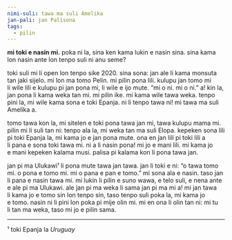 ```yaml
---
nimi-suli: tawa ma suli Amelika
jan-pali: jan Palisona
tags:
  - pilin
---
```

**mi toki e nasin mi.** poka ni la, sina ken kama lukin e nasin sina. sina kama lon nasin ante lon tenpo suli ni anu seme?

toki suli mi li open lon tenpo sike 2020. sina sona: jan ale li kama monsuta tan jaki sijelo. mi lon ma tomo Pelin. mi pilin pona lili. kulupu jan tomo mi li wile lili e kulupu pi jan pona mi, li wile e ijo mute. “mi o ni. mi o ni.” a! kin la, jan pona li kama weka tan mi. mi pilin ike. mi kama wile tawa weka. tenpo pini la, mi wile kama sona e toki Epanja. ni li tenpo tawa ni! mi tawa ma suli Amelika a.

tomo tawa kon la, mi sitelen e toki pona tawa jan mi, tawa kulupu mama mi. pilin mi li suli tan ni: tenpo ala la, mi weka tan ma suli Elopa. kepeken sona lili pi toki Epanja la, mi kama jo e jan pona mute. ona en jan lili pi toki lili a li pana e sona toki tawa mi. ni a li nasin pona! mi jo e mani lili. mi kama jo e mani kepeken kalama musi. palisa pi kalama kon li pona tawa jan.

jan pi ma Ulukawi¹ li pona mute tawa jan tawa. jan li toki e ni: “o tawa tomo mi. o pona e tomo mi. mi o pana e pan e tomo.” mi sona ala e nasin. taso jan li pana e nasin tawa mi. mi lukin li pilin e suno wawa, e telo suli, e nena ante e ale pi ma Ulukawi. ale jan pi ma weka li sama jan pi ma mi a! mi jan tawa li kama jo e tomo sin lon tenpo sin, taso tenpo suli poka la, mi kama jo e tomo. nasin ni li pini lon poka pi mije olin mi. mi en ona li olin tan ni: mi tu li tan ma weka, taso mi jo e pilin sama.

---

¹ toki Epanja la *Uruguay*